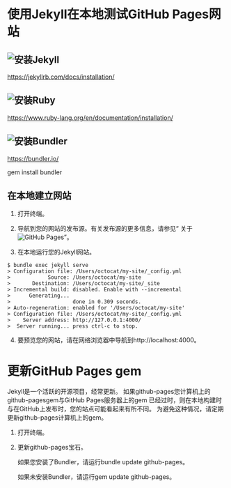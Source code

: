 # 使用Jekyll在本地测试GitHub Pages网站

## ![安装Jekyll](https://jekyllrb.com/docs/installation/)

https://jekyllrb.com/docs/installation/

## ![安装Ruby](https://www.ruby-lang.org/en/documentation/installation/)

https://www.ruby-lang.org/en/documentation/installation/

## ![安装Bundler](https://bundler.io/)

https://bundler.io/

gem install bundler

## 在本地建立网站

1. 打开终端。

2. 导航到您的网站的发布源。有关发布源的更多信息，请参见“ 关于![GitHub Pages](https://help.github.com/en/github/working-with-github-pages/about-github-pages#publishing-sources-for-github-pages-sites)”。

3. 在本地运行您的Jekyll网站。

```
$ bundle exec jekyll serve
> Configuration file: /Users/octocat/my-site/_config.yml
>            Source: /Users/octocat/my-site
>       Destination: /Users/octocat/my-site/_site
> Incremental build: disabled. Enable with --incremental
>      Generating...
>                    done in 0.309 seconds.
> Auto-regeneration: enabled for '/Users/octocat/my-site'
> Configuration file: /Users/octocat/my-site/_config.yml
>    Server address: http://127.0.0.1:4000/
>  Server running... press ctrl-c to stop.
```

4. 要预览您的网站，请在网络浏览器中导航到http://localhost:4000。

# 更新GitHub Pages gem

Jekyll是一个活跃的开源项目，经常更新。
如果github-pages您计算机上的github-pagesgem与GitHub Pages服务器上的gem 已经过时，则在本地构建时与在GitHub上发布时，您的站点可能看起来有所不同。
为避免这种情况，请定期更新github-pages计算机上的gem。

1. 打开终端。

2. 更新github-pages宝石。

    如果您安装了Bundler，请运行bundle update github-pages。
    
    如果未安装Bundler，请运行gem update github-pages。
